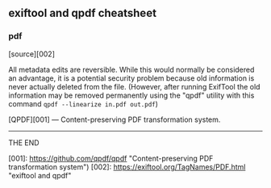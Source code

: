 ## exiftool and qpdf cheatsheet

### pdf
[source][002]

All metadata edits are reversible. While this would normally be considered an
advantage, it is a potential security problem because old information is never
actually deleted from the file. (However, after running ExifTool the old
information may be removed permanently using the "qpdf" utility with this
command `qpdf --linearize in.pdf out.pdf`)


[QPDF][001] — Content-preserving PDF transformation system.

---

THE END

[001]: https://github.com/qpdf/qpdf "Content-preserving PDF transformation system")
[002]: https://exiftool.org/TagNames/PDF.html "exiftool and qpdf"
